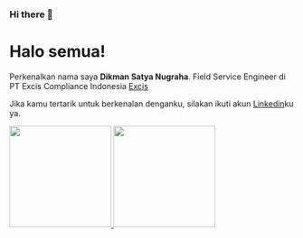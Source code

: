 ### Hi there 👋

# Halo semua! 

Perkenalkan nama saya **Dikman Satya Nugraha**. Field Service Engineer di PT Excis Compliance Indonesia [Excis](https://www.excis.com/)


Jika kamu tertarik untuk berkenalan denganku, silakan ikuti akun [Linkedin](https://www.linkedin.com/in/dikman-satya-nugraha-171a07260/)ku ya.


<p align="left">
<a href="https://github.com/dikmansn2282">
  <img height="180em" src="https://github-readme-stats-eight-theta.vercel.app/api?username=dikmansn2282&show_icons=true&theme=algolia&include_all_commits=true&count_private=true"/>
  <img height="180em" src="https://github-readme-stats-eight-theta.vercel.app/api/top-langs/?username=dikmansn2282&layout=compact&langs_count=8&theme=algolia"/>
</a>
</p>
<!--
**dikmansn2282/dikmansn2282** is a ✨ _special_ ✨ repository because its `README.md` (this file) appears on your GitHub profile.

Here are some ideas to get you started:

- 🔭 I’m currently working on ...
- 🌱 I’m currently learning ...
- 👯 I’m looking to collaborate on ...
- 🤔 I’m looking for help with ...
- 💬 Ask me about ...
- 📫 How to reach me: ...
- 😄 Pronouns: ...
- ⚡ Fun fact: ...
-->

